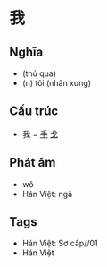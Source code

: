 # 我

## Nghĩa

* (thủ qua)
* (n) tôi (nhân xưng)

## Cấu trúc
* 我 = [手](手.md) [戈](戈.md)

## Phát âm

* wǒ
* Hán Việt: ngã

## Tags
* Hán Việt: Sơ cấp//01
* Hán Việt

<script>window.HANZI_FIELD='我';</script>
